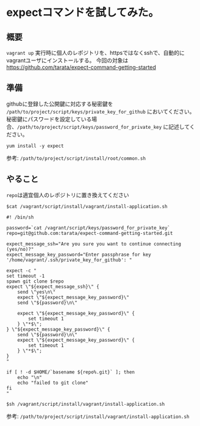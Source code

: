 expectコマンドを試してみた。
===

## 概要

`vagrant up` 実行時に個人のレポジトリを、httpsではなくsshで、自動的にvagrantユーザにインストールする。
今回の対象は https://github.com/tarata/expect-command-getting-started

## 準備

githubに登録した公開鍵に対応する秘密鍵を `/path/to/project/script/keys/private_key_for_github` においてください。  
秘密鍵にパスワードを設定している場合、`/path/to/project/script/keys/password_for_private_key` に記述してください。

```
yum install -y expect
```

参考: `/path/to/project/script/install/root/common.sh`  



## やること

`repo`は適宜個人のレポジトリに置き換えてください

```
$cat /vagrant/script/install/vagrant/install-application.sh

#! /bin/sh

password=`cat /vagrant/script/keys/password_for_private_key`
repo=git@github.com:tarata/expect-command-getting-started.git

expect_message_ssh="Are you sure you want to continue connecting (yes/no)?"
expect_message_key_password="Enter passphrase for key '/home/vagrant/.ssh/private_key_for_github': "

expect -c "
set timeout -1
spawn git clone $repo
expect \"${expect_message_ssh}\" {
    send \"yes\n\"
    expect \"${expect_message_key_password}\"
    send \"${password}\n\"

    expect \"${expect_message_key_password}\" {
        set timeout 1
    } \"*$\";
} \"${expect_message_key_password}\" {
    send \"${password}\n\"
    expect \"${expect_message_key_password}\" {
        set timeout 1
    } \"*$\";
}
"

if [ ! -d $HOME/`basename ${repo%.git}` ]; then
    echo "\n"
    echo "failed to git clone"
fi
"

$sh /vagrant/script/install/vagrant/install-application.sh
```

参考: `/path/to/project/script/install/vagrant/install-application.sh`  
